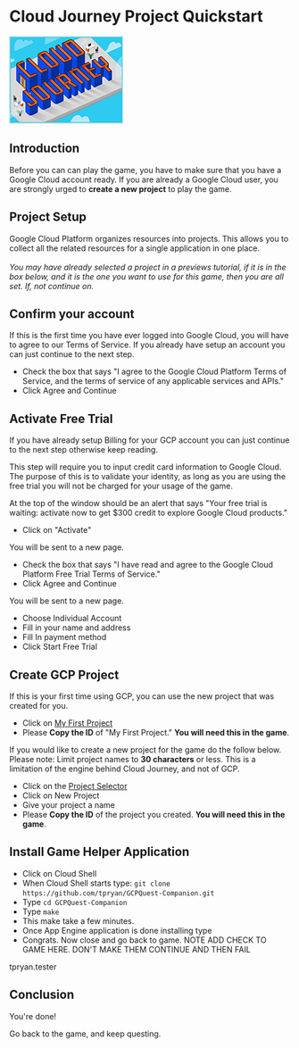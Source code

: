 # Cloud Journey Project Quickstart
![Cloud Journey](title.png "Cloud Journey Tutorial")

<walkthrough-tutorial-url 
url="https://cloud.google.com/compute/docs/gcpquest/intro_project">
 </walkthrough-tutorial-url>

## Introduction

<walkthrough-tutorial-duration duration="10"></walkthrough-tutorial-duration>

Before you can can play the game, you have to make sure that you have a Google
Cloud account ready. If you are already a Google Cloud user, you are strongly
urged to **create a new project** to play the game.   

<walkthrough-project-billing-setup permissions="compute.instances.create"></walkthrough-project-billing-setup>
## Project Setup
Google Cloud Platform organizes resources into projects. This allows you to
collect all the related resources for a single application in one place. &nbsp;
\
&nbsp; \
*You may have already selected a project in a previews tutorial, if it is in the
box below, and it is the one you want to use for this game, then you are all 
set. If, not continue on.* &nbsp; 

## Confirm your account
If this is the first time you have ever logged into Google Cloud, you will have 
to agree to our Terms of Service. If you already have setup an account you can 
just continue to the next step.  
* Check the box that says "I agree to the Google Cloud Platform Terms of 
Service, and the terms of service of any applicable services and APIs."
* Click Agree and Continue

## Activate Free Trial
If you have already setup Billing for your GCP account you can just continue to 
the next step otherwise keep reading. 

This step will require you to input credit card information to Google Cloud. The
purpose of this is to validate your identity, as long as you are using the free 
trial you will not be charged for your usage of the game. 

At the top of the window should be an alert that says "Your free trial is 
waiting: activate now to get $300 credit to explore Google Cloud products."
* Click on "Activate" 

You will be sent to a new page. 
* Check the box that says "I have read and agree to the Google Cloud Platform 
Free Trial Terms of Service."
* Click Agree and Continue

You will be sent to a new page. 
* Choose Individual Account
* Fill in your name and address
* Fill In payment method
* Click Start Free Trial

## Create GCP Project
If this is your first time using GCP, you can use the new project that was 
created for you.  
* Click on [My First Project][spotlight-purview-switcher]
* Please **Copy the ID** of "My First Project." **You will need this 
in the game**.

If you would like to create a new project for the game do the follow below. 
Please note: Limit project names to **30 characters** or less. This is a 
limitation of the engine behind Cloud Journey, and not of GCP.   

* Click on the [Project Selector][spotlight-purview-switcher]
* Click on New Project
* Give your project a name
* Please **Copy the ID** of the project you created.  **You will need this 
in the game**. 


## Install Game Helper Application
* Click on Cloud Shell  <open-cloud-shell-button></open-cloud-shell-button>
* When Cloud Shell starts type:
    `git clone https://github.com/tpryan/GCPQuest-Companion.git`
* Type `cd GCPQuest-Companion`
* Type `make` 
* This make take a few minutes. 
* Once App Engine application is done installing type
* Congrats. Now close and go back to game. 
NOTE ADD CHECK TO GAME HERE. DON'T MAKE THEM CONTINUE AND THEN FAIL

tpryan.tester

## Conclusion

<walkthrough-conclusion-trophy></walkthrough-conclusion-trophy>

You're done!

Go back to the game, and keep questing.


[spotlight-purview-switcher]: walkthrough://spotlight-pointer?spotlightId=purview-switcher